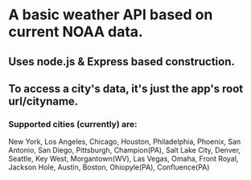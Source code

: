 # A basic weather API based on current NOAA data.

## Uses node.js & Express based construction.

## To access a city's data, it's just the app's root url/cityname.

### Supported cities (currently) are:
New York, Los Angeles, Chicago, Houston, Philadelphia, Phoenix, San Antonio, San Diego, Pittsburgh, Champion(PA), Salt Lake City, Denver, Seattle, Key West, Morgantown(WV), Las Vegas, Omaha, Front Royal, Jackson Hole, Austin, Boston, Ohiopyle(PA), Confluence(PA)
